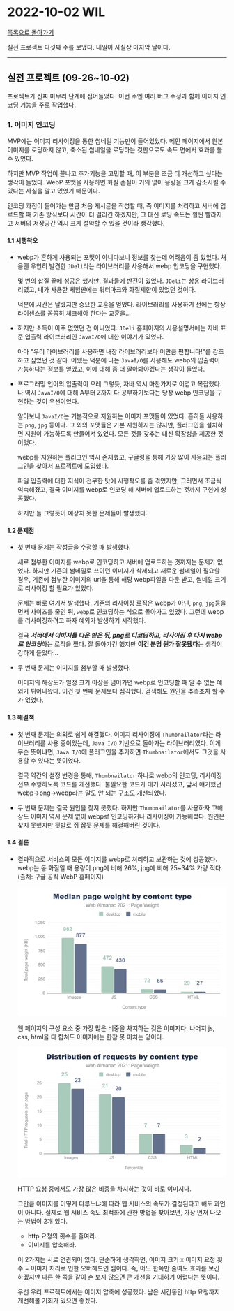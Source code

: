 # 2022-10-02 WIL

[목록으로 돌아가기](/README.md)

실전 프로젝트 다섯째 주를 보냈다. 내일이 사실상 마지막 날이다.

---

## 실전 프로젝트 (09-26~10-02)

프로젝트가 진짜 마무리 단계에 접어들었다. 이번 주엔 여러 버그 수정과 함께 이미지 인코딩 기능을 주로 작업했다.

### 1. 이미지 인코딩

MVP에는 이미지 리사이징을 통한 썸네일 기능만이 들어있었다. 메인 페이지에서 원본 이미지를 로딩하지 않고, 축소된 썸네일을 로딩하는 것만으로도 속도 면에서 효과를 볼 수 있었다.

하지만 MVP 작업이 끝나고 추가기능을 고민할 때, 이 부분을 조금 더 개선하고 싶다는 생각이 들었다. WebP 포맷을 사용하면 화질 손실이 거의 없이 용량을 크게 감소시킬 수 있다는 사실을 알고 있었기 때문이다.

인코딩 과정이 들어가는 만큼 처음 게시글을 작성할 때, 즉 이미지를 처리하고 서버에 업로드할 때 기존 방식보다 시간이 더 걸리긴 하겠지만, 그 대신 로딩 속도는 훨씬 빨라지고 서버의 저장공간 역시 크게 절약할 수 있을 것이라 생각했다.

#### 1.1 시행착오

* webp가 흔하게 사용되는 포맷이 아니다보니 정보를 찾는데 어려움이 좀 있었다. 처음엔 우연히 발견한 `JDeli`라는 라이브러리를 사용해서 webp 인코딩을 구현했다.

  몇 번의 삽질 끝에 성공은 했지만, 결과물에 반전이 있었다. `JDeli`는 상용 라이브러리였고, 내가 사용한 체험판에는 워터마크와 화질제한이 있었던 것이다.

  덕분에 시간은 날렸지만 중요한 교훈을 얻었다. 라이브러리를 사용하기 전에는 항상 라이센스를 꼼꼼히 체크해야 한다는 교훈을...

* 하지만 소득이 아주 없었던 건 아니었다. `JDeli` 홈페이지의 사용설명서에는 자바 표준 입출력 라이브러리인 `JavaI/O`에 대한 이야기가 있었다.

  아마 "우리 라이브러리를 사용하면 내장 라이브러리보다 이만큼 편합니다!"를 강조하고 싶었던 것 같다. 어쨌든 덕분에 나는 `JavaI/O`를 사용해도 webp의 입출력이 가능하다는 정보를 얻었고, 이에 대해 좀 더 알아봐야겠다는 생각이 들었다.

* 프로그래밍 언어의 입출력이 으레 그렇듯, 자바 역시 마찬가지로 어렵고 복잡했다. 나 역시 `JavaI/O`에 대해 A부터 Z까지 다 공부하기보다는 당장 webp 인코딩을 구현하는 것이 우선이었다.

  알아보니 `JavaI/O`는 기본적으로 지원하는 이미지 포맷들이 있었다. 흔히들 사용하는 `png`, `jpg` 등이다. 그 외의 포맷들은 기본 지원하지는 않지만, 플러그인을 설치하면 지원이 가능하도록 만들어져 있었다. 모든 것들 갖추는 대신 확장성을 제공한 것이었다.

  webp를 지원하는 플러그인 역시 존재했고, 구글링을 통해 가장 많이 사용되는 플러그인을 찾아서 프로젝트에 도입했다.

  파일 입출력에 대한 지식이 전무한 탓에 시행착오를 좀 겪었지만, 그러면서 조금씩 익숙해졌고, 결국 이미지를 webp로 인코딩 해 서버에 업로드하는 것까지 구현에 성공했다.

  하지만 늘 그렇듯이 예상치 못한 문제들이 발생했다.

#### 1.2 문제점

* 첫 번째 문제는 작성글을 수정할 때 발생했다.

  새로 첨부한 이미지를 webp로 인코딩하고 서버에 업로드하는 것까지는 문제가 없었다. 하지만 기존의 썸네일로 쓰이던 이미지가 삭제되고 새로운 썸네일이 필요할 경우, 기존에 첨부한 이미지의 url을 통해 해당 webp파일을 다운 받고, 썸네일 크기로 리사이징 할 필요가 있었다.

  문제는 바로 여기서 발생했다. 기존의 리사이징 로직은 webp가 아닌, `png`, `jpg`등을 먼저 사이즈를 줄인 뒤, `webp`로 인코딩하는 식으로 돌아가고 있었다. 그런데 webp를 리사이징하려고 하자 예외가 발생하기 시작했다.

  결국 ***서버에서 이미지를 다운 받은 뒤, png로 디코딩하고, 리사이징 후 다시 webp로 인코딩***하는 로직을 짰다. 잘 돌아가긴 했지만 **이건 분명 뭔가 잘못됐다**는 생각이 강하게 들었다...

* 두 번째 문제는 이미지를 첨부할 때 발생했다.

  이미지의 해상도가 일정 크기 이상을 넘어가면 webp로 인코딩할 때 알 수 없는 예외가 튀어나왔다. 이건 첫 번째 문제보다 심각했다. 검색해도 원인을 추측조차 할 수가 없었다.

#### 1.3 해결책

* 첫 번째 문제는 의외로 쉽게 해결했다. 이미지 리사이징에 `Thumbnailator`라는 라이브러리를 사용 중이었는데, `Java I/O` 기반으로 돌아가는 라이브러리였다. 이게 무슨 뜻이냐면, `Java I/O`에 플러그인을 추가하면 `Thumbnailator`에서도 그것을 사용할 수 있다는 뜻이었다.

  결국 약간의 설정 변경을 통해, `Thumbnailator` 하나로 webp의 인코딩, 리사이징 전부 수행하도록 코드를 개선했다. 불필요한 코드가 대거 사라졌고, 앞서 얘기했던 webp->png->webp라는 말도 안 되는 구조도 개선되었다.
  
* 두 번째 문제는 결국 원인을 찾지 못했다. 하지만 `Thumbnailator`를 사용하자 고해상도 이미지 역시 문제 없이 webp로 인코딩하거나 리사이징이 가능해졌다. 원인은 찾지 못했지만 뒷발로 쥐 잡듯 문제를 해결해버린 것이다.

#### 1.4 결론

* 결과적으로 서비스의 모든 이미지를 webp로 처리하고 보관하는 것에 성공했다. webp는 동 화질일 때 용량이 png에 비해 26%, jpg에 비해 25~34% 가량 적다. (출처: 구글 공식 WebP 홈페이지)

  ![웹 페이지 내 컨텐츠 별 비중](/images/page-weight-by-content-type.webp)

  웹 페이지의 구성 요소 중 가장 많은 비중을 차지하는 것은 이미지다. 나머지 js, css, html을 다 합쳐도 이미지에는 한참 못 미치는 양이다.

  ![http 요청 내 컨텐츠 별 분포](/images/distribution-of-request-by-content-type.webp)

  HTTP 요청 중에서도 가장 많은 비중을 차지하는 것이 바로 이미지다.

  그만큼 이미지를 어떻게 다루느냐에 따라 웹 서비스의 속도가 결정된다고 해도 과언이 아니다. 실제로 웹 서비스 속도 최적화에 관한 방법을 찾아보면, 가장 먼저 나오는 방법이 2개 있다.

  * http 요청의 횟수를 줄여라.
  * 이미지를 압축해라.

  이 2가지는 서로 연관되어 있다. 단순하게 생각하면, 이미지 크기 x 이미지 요청 횟수 = 이미지 처리로 인한 오버헤드인 셈이다. 즉, 어느 한쪽만 줄여도 효과를 보긴 하겠지만 다른 한 쪽을 같이 손 보지 않으면 큰 개선을 기대하기 어렵다는 뜻이다.

  우선 우리 프로젝트에서는 이미지 압축에 성공했다. 남은 시간동안 http 요청까지 개선해볼 기회가 있으면 좋겠다.
